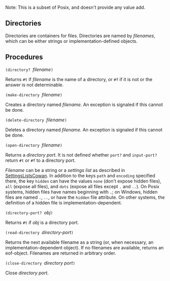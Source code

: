 Note:  This is a subset of Posix, and doesn't provide any value add.

## Directories

Directories are containers for files.
Directories are named by *filenames*, which can be either strings
or implementation-defined objects.

## Procedures

`(directory? `*filename*`)`

Returns `#t` if *filename* is the name of a directory,
or `#f` if it is not or the answer is not determinable.

`(make-directory `*filename*`)`

Creates a directory named *filename*.  An exception is signaled if this cannot be done.

`(delete-directory `*filename*`)`

Deletes a directory named *filename*.  An exception is signaled if this cannot be done.

`(open-directory `*filename*`)`

Returns a *directory port*.
It is not defined whether `port?` and `input-port?`
return `#t` or `#f` to a directory port.

*Filename* can be a string or a *settings list*
as described in [SettingsListsCowan](SettingsListsCowan.md).
In addition to the keys `path` and `encoding` specified there,
the key `hidden` can have the values `none` (don't expose hidden files),
`all` (expose all files), and `dots` (expose all files except `.` and `..`).
On Posix systems, hidden files have names beginning with `.`;
on Windows, hidden files are named `.`, `..`, or have the `hidden` file attribute.
On other systems, the definition of a hidden file is implementation-dependent.

`(directory-port? `*obj*`)`

Returns `#t` if *obj* is a directory port.

`(read-directory `*directory-port*`)`

Returns the next available filename as a string
(or, when necessary, an implementation-dependent object).
If no filenames are available, returns an eof-object.
Filenames are returned in arbitrary order.

`(close-directory `*directory port*`)`

Close *directory port*.
